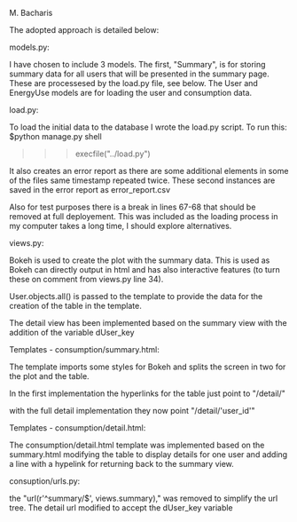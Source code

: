 M. Bacharis 

The adopted approach is detailed below:

models.py:

I have chosen to include 3 models. The first, "Summary", is for storing summary data for all users that will be presented in the summary page. These are processesed by the load.py file, see below. The User and EnergyUse models are for loading the user and consumption data.

load.py:

To load the initial data to the database I wrote the load.py script. To run this:
$python manage.py shell
>>>execfile("../load.py")

It also creates an error report as there are some additional elements in some of the files same timestamp repeated twice. These second instances are saved in the error report as error_report.csv

Also for test purposes there is a break in lines 67-68 that should be removed at full deployement. This was included as the loading process in my computer takes a long time, I should explore alternatives.

views.py: 

Bokeh is used to create the plot with the summary data. This is used as Bokeh can directly output in html and has also interactive features (to turn these on comment from views.py line 34).

User.objects.all() is passed to the template to provide the data for the creation of the table in the template.

<Update> The detail view has been implemented based on the summary view with the addition of the variable dUser_key 

Templates - consumption/summary.html:

The template imports some styles for Bokeh and splits the screen in two for the plot and the table. 

In the first implementation the hyperlinks for the table just point to "/detail/"
 
<Update> with the full detail implementation they now point "/detail/'user_id'" 

Templates - consumption/detail.html:

The consumption/detail.html template was implemented based on the summary.html modifying the table to display details for one user and adding a line with a hypelink for returning back to the summary view.

consuption/urls.py:

the "url(r'^summary/$', views.summary)," was removed to simplify the url tree. The detail url modified to accept the dUser_key variable
